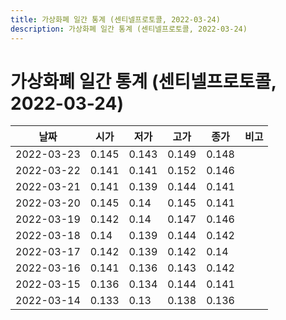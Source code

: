 ```yaml
---
title: 가상화폐 일간 통계 (센티넬프로토콜, 2022-03-24)
description: 가상화폐 일간 통계 (센티넬프로토콜, 2022-03-24)
---
```


가상화폐 일간 통계 (센티넬프로토콜, 2022-03-24)
===

|날짜|시가|저가|고가|종가|비고|
|--|--|--|--|--|--|
|2022-03-23|0.145|0.143|0.149|0.148|    |
|2022-03-22|0.141|0.141|0.152|0.146|    |
|2022-03-21|0.141|0.139|0.144|0.141|    |
|2022-03-20|0.145|0.14|0.145|0.141|    |
|2022-03-19|0.142|0.14|0.147|0.146|    |
|2022-03-18|0.14|0.139|0.144|0.142|    |
|2022-03-17|0.142|0.139|0.142|0.14|    |
|2022-03-16|0.141|0.136|0.143|0.142|    |
|2022-03-15|0.136|0.134|0.144|0.141|    |
|2022-03-14|0.133|0.13|0.138|0.136|    |
